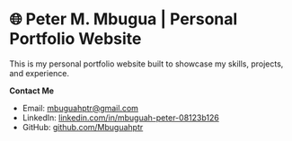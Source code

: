 # 🌐 Peter M. Mbugua | Personal Portfolio Website
This is my personal portfolio website built to showcase my skills, projects, and experience.

**Contact Me**
- Email: mbuguahptr@gmail.com
- LinkedIn: [linkedin.com/in/mbuguah-peter-08123b126](https://www.linkedin.com/in/mbuguah-peter-08123b126)
- GitHub: [github.com/Mbuguahptr](https://github.com/Mbuguahptr)
